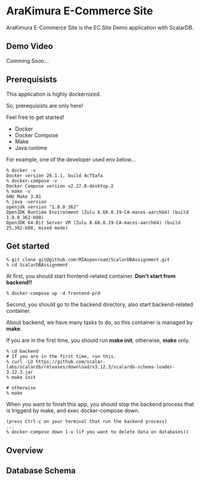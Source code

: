 # AraKimura E-Commerce Site

AraKimura E-Commerce Site is the EC Site Demo application with ScalarDB.

## Demo Video

Comming Soon...

## Prerequisists

This application is highly dockernized.

So, prerequisists are only here!

Feel free to get started!

- Docker
- Docker Compose
- Make
- Java runtime

For example, one of the developer used env below...
```
% docker -v      
Docker version 26.1.1, build 4cf5afa
% docker-compose -v
Docker Compose version v2.27.0-desktop.2
% make -v
GNU Make 3.81
% java -version
openjdk version "1.8.0_362"
OpenJDK Runtime Environment (Zulu 8.68.0.19-CA-macos-aarch64) (build 1.8.0_362-b08)
OpenJDK 64-Bit Server VM (Zulu 8.68.0.19-CA-macos-aarch64) (build 25.362-b08, mixed mode)
```

## Get started
```
% git clone git@github.com:MIAopenroad/ScalarDBAssignment.git
% cd ScalarDBAssignment
```

At first, you should start frontend-related container. **Don't start from backend!!**

```
% docker-compose up -d frontend-prd
```

Second, you should go to the backend directory, also start backend-related container.

About backend, we have many tasks to do, so this container is managed by **make**.

If you are in the first time, you should run **make init**, otherwise, **make** only.

```
% cd backend
# If you are in the first time, run this.
% curl -LO https://github.com/scalar-labs/scalardb/releases/download/v3.12.3/scalardb-schema-loader-3.12.3.jar
% make init

# otherwise
% make
```

When you want to finish this app, you should stop the backend process that is triggerd by make, and exec docker-compose down.
```
(press Ctrl-c on your terminal that run the backend process)
...
% docker-compose down [-v (if you want to delete data on databases)]
```

## Overview

## Database Schema
